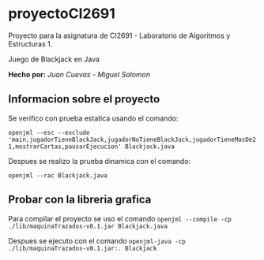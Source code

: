 # proyectoCI2691
Proyecto para la asignatura de CI2691 - Laboratorio de Algoritmos y Estructuras 1.

Juego de Blackjack en Java

**Hecho por:**
*Juan Cuevas - Miguel Salomon*

## Informacion sobre el proyecto
Se verifico con prueba estatica usando el comando:

`openjml --esc --exclude 'main,jugadorTieneBlackJack,jugadorNoTieneBlackJack,jugadorTieneMasDe21,mostrarCartas,pausarEjecucion' Blackjack.java`

Despues se realizo la prueba dinamica con el comando:

`openjml --rac Blackjack.java`

## Probar con la libreria grafica
Para compilar el proyecto se uso el comando
`openjml --compile -cp ./lib/maquinaTrazados-v0.1.jar Blackjack.java`

Despues se ejecuto con el comando
`openjml-java -cp ./lib/maquinaTrazados-v0.1.jar:. Blackjack`